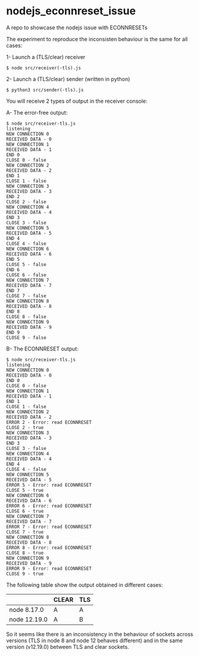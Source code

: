 # nodejs_econnreset_issue
A repo to showcase the nodejs issue with ECONNRESETs

The experiment to reproduce the inconsisten behaviour is the same for all cases:

1- Launch a (TLS/clear) receiver
```
$ node src/receiver(-tls).js
```

2- Launch a (TLS/clear) sender (written in python)
```
$ python3 src/sender(-tls).js
```

You will receive 2 types of output in the receiver console:

A- The error-free output:
```
$ node src/receiver-tls.js 
listening
NEW CONNECTION 0
RECEIVED DATA - 0
NEW CONNECTION 1
RECEIVED DATA - 1
END 0
CLOSE 0 - false
NEW CONNECTION 2
RECEIVED DATA - 2
END 1
CLOSE 1 - false
NEW CONNECTION 3
RECEIVED DATA - 3
END 2
CLOSE 2 - false
NEW CONNECTION 4
RECEIVED DATA - 4
END 3
CLOSE 3 - false
NEW CONNECTION 5
RECEIVED DATA - 5
END 4
CLOSE 4 - false
NEW CONNECTION 6
RECEIVED DATA - 6
END 5
CLOSE 5 - false
END 6
CLOSE 6 - false
NEW CONNECTION 7
RECEIVED DATA - 7
END 7
CLOSE 7 - false
NEW CONNECTION 8
RECEIVED DATA - 8
END 8
CLOSE 8 - false
NEW CONNECTION 9
RECEIVED DATA - 9
END 9
CLOSE 9 - false
```

B- The ECONNRESET output:
```
$ node src/receiver-tls.js 
listening
NEW CONNECTION 0
RECEIVED DATA - 0
END 0
CLOSE 0 - false
NEW CONNECTION 1
RECEIVED DATA - 1
END 1
CLOSE 1 - false
NEW CONNECTION 2
RECEIVED DATA - 2
ERROR 2 - Error: read ECONNRESET
CLOSE 2 - true
NEW CONNECTION 3
RECEIVED DATA - 3
END 3
CLOSE 3 - false
NEW CONNECTION 4
RECEIVED DATA - 4
END 4
CLOSE 4 - false
NEW CONNECTION 5
RECEIVED DATA - 5
ERROR 5 - Error: read ECONNRESET
CLOSE 5 - true
NEW CONNECTION 6
RECEIVED DATA - 6
ERROR 6 - Error: read ECONNRESET
CLOSE 6 - true
NEW CONNECTION 7
RECEIVED DATA - 7
ERROR 7 - Error: read ECONNRESET
CLOSE 7 - true
NEW CONNECTION 8
RECEIVED DATA - 8
ERROR 8 - Error: read ECONNRESET
CLOSE 8 - true
NEW CONNECTION 9
RECEIVED DATA - 9
ERROR 9 - Error: read ECONNRESET
CLOSE 9 - true
```

The following table show the output obtained in different cases:

|  | CLEAR | TLS |
|-|-|-|
| node 8.17.0 | A | A |
| node 12.19.0 | A | B |

So it seems like there is an inconsistency in the behaviour of sockets across
versions (TLS in node 8 and node 12 behaves different) and in the same version (v12.19.0) between TLS and clear sockets.
